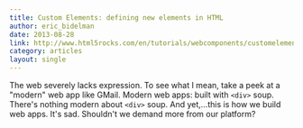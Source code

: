 ```yaml
---
title: Custom Elements: defining new elements in HTML
author: eric_bidelman
date: 2013-08-28
link: http://www.html5rocks.com/en/tutorials/webcomponents/customelements/
category: articles
layout: single
---
```


The web severely lacks expression. To see what I mean, take a peek at a "modern"
web app like GMail. Modern web apps: built with `<div>` soup. There's nothing
modern about `<div>` soup. And yet,…this is how we build web apps. It's sad.
Shouldn't we demand more from our platform?

